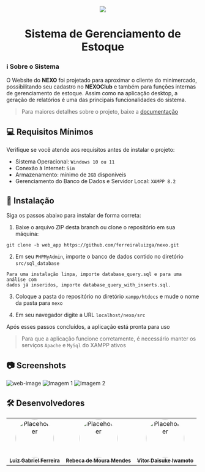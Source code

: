 <p align="center">
    <img src="https://skillicons.dev/icons?i=php,html,css,js,bootstrap,mysql"/>
</p>

<h1 align="center">Sistema de Gerenciamento de Estoque</h1>

### ℹ Sobre o Sistema
O Website do **NEXO** foi projetado para aproximar o cliente do minimercado, possibilitando seu cadastro no **NEXOClub** e também para funções internas de gerenciamento de estoque. Assim como na aplicação desktop, a geração de relatórios é uma das principais funcionalidades do sistema.

> Para maiores detalhes sobre o projeto, baixe a [documentação](https://github.com/user-attachments/files/17882095/doc_nexo.pdf)

## 💻 Requisitos Mínimos

Verifique se você atende aos requisitos antes de instalar o projeto:
- Sistema Operacional: `Windows 10 ou 11`
- Conexão à Internet: `Sim`
- Armazenamento: mínimo de `2GB` disponíveis
- Gerenciamento do Banco de Dados e Servidor Local: `XAMPP 8.2`

## 🚀 Instalação

Siga os passos abaixo para instalar de forma correta:

1. Baixe o arquivo ZIP desta branch ou clone o repositório em sua máquina:
```
git clone -b web_app https://github.com/ferreiraluizga/nexo.git
```

2. Em seu `PHPMyAdmin`, importe o banco de dados contido no diretório `src/sql_database`
```
Para uma instalação limpa, importe database_query.sql e para uma análise com
dados já inseridos, importe database_query_with_inserts.sql.
```

3. Coloque a pasta do repositório no diretório `xampp/htdocs` e mude o nome da pasta para `nexo`

4. Em seu navegador digite a URL `localhost/nexo/src`

Após esses passos concluídos, a aplicação está pronta para uso
> Para que a aplicação funcione corretamente, é necessário manter os serviços `Apache` e `MySql` do XAMPP ativos

## 📷 Screenshots

![web-image](https://github.com/user-attachments/assets/c836d8f4-2e0a-49bf-83ae-d1004cee1ebe)
![Imagem 1](https://github.com/user-attachments/assets/ce104c27-52df-4306-8104-d4cfe92f8925)
![Imagem 2](https://github.com/user-attachments/assets/3cf9d226-7250-4251-b28e-a456cb3d1ac5)

## 🛠️ Desenvolvedores

<table border="0" style="border-collapse: collapse;">
  <tr>
    <td align="center" style="border: none;">
      <a href="https://github.com/ferreiraluizga">
        <img src="https://github.com/user-attachments/assets/b8926ea3-be80-475d-9b2d-f4e882916675" width="100px" style="border-radius: 50%;" alt="Placeholder"/><br>
        <sub>
          <b>Luiz Gabriel Ferreira</b>
        </sub>
      </a>
    </td>
    <td align="center" style="border: none;">
      <a href="https://github.com/RebecadeMouraMendes">
        <img src="https://github.com/user-attachments/assets/38f7f200-6a5a-47e6-b365-9f3c4651db4d" width="100px" style="border-radius: 50%;" alt="Placeholder"/><br>
        <sub>
          <b>Rebeca de Moura Mendes</b>
        </sub>
      </a>
    </td>
    <td align="center" style="border: none;">
      <a href="https://github.com/Daisukeiw">
        <img src="https://github.com/user-attachments/assets/cceb179a-5a49-46d4-b4b3-f6e17c06099b" width="100px" style="border-radius: 50%;" alt="Placeholder"/><br>
        <sub>
          <b>Vitor Daisuke Iwamoto</b>
        </sub>
      </a>
    </td>
  </tr>
</table>
